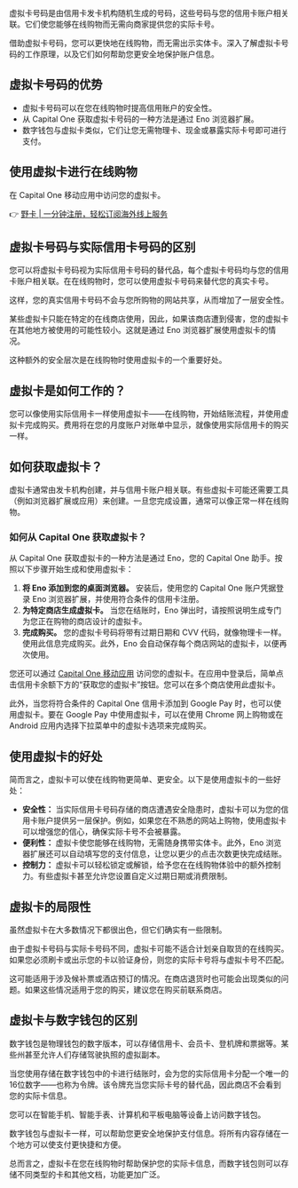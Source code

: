 虚拟卡号码是由信用卡发卡机构随机生成的号码，这些号码与您的信用卡账户相关联。它们使您能够在线购物而无需向商家提供您的实际卡号。

借助虚拟卡号码，您可以更快地在线购物，而无需出示实体卡。深入了解虚拟卡号码的工作原理，以及它们如何帮助您更安全地保护账户信息。

## 虚拟卡号码的优势

- 虚拟卡号码可以在您在线购物时提高信用账户的安全性。
- 从 Capital One 获取虚拟卡号码的一种方法是通过 Eno 浏览器扩展。
- 数字钱包与虚拟卡类似，它们让您无需物理卡、现金或暴露实际卡号即可进行支付。

## 使用虚拟卡进行在线购物

在 Capital One 移动应用中访问您的虚拟卡。

👉 [野卡 | 一分钟注册，轻松订阅海外线上服务](https://bit.ly/bewildcard)

## 虚拟卡号码与实际信用卡号码的区别

您可以将虚拟卡号码视为实际信用卡号码的替代品，每个虚拟卡号码均与您的信用卡账户相关联。在在线购物时，您可以使用虚拟卡号码来替代您的真实卡号。

这样，您的真实信用卡号码不会与您所购物的网站共享，从而增加了一层安全性。

某些虚拟卡只能在特定的在线商店使用，因此，如果该商店遭到侵害，您的虚拟卡在其他地方被使用的可能性较小。这就是通过 Eno 浏览器扩展使用虚拟卡的情况。

这种额外的安全层次是在线购物时使用虚拟卡的一个重要好处。

## 虚拟卡是如何工作的？

您可以像使用实际信用卡一样使用虚拟卡——在线购物，开始结账流程，并使用虚拟卡完成购买。费用将在您的月度账户对账单中显示，就像使用实际信用卡的购买一样。

## 如何获取虚拟卡？

虚拟卡通常由发卡机构创建，并与信用卡账户相关联。有些虚拟卡可能还需要工具（例如浏览器扩展或应用）来创建。一旦您完成设置，通常可以像正常一样在线购物。

### 如何从 Capital One 获取虚拟卡？

从 Capital One 获取虚拟卡的一种方法是通过 Eno，您的 Capital One 助手。按照以下步骤开始生成和使用虚拟卡：

1. **将 Eno 添加到您的桌面浏览器。** 安装后，使用您的 Capital One 账户凭据登录 Eno 浏览器扩展，并使用符合条件的信用卡注册。
2. **为特定商店生成虚拟卡。** 当您在结账时，Eno 弹出时，请按照说明生成专门为您正在购物的商店设计的虚拟卡。
3. **完成购买。** 您的虚拟卡号码将带有过期日期和 CVV 代码，就像物理卡一样。使用此信息完成购买。此外，Eno 会自动保存每个商店网站的虚拟卡，以便再次使用。

您还可以通过 [Capital One 移动应用](https://bit.ly/bewildcard) 访问您的虚拟卡。在应用中登录后，简单点击信用卡余额下方的“获取您的虚拟卡”按钮。您可以在多个商店使用此虚拟卡。

此外，当您将符合条件的 Capital One 信用卡添加到 Google Pay 时，也可以使用虚拟卡。要在 Google Pay 中使用虚拟卡，可以在使用 Chrome 网上购物或在 Android 应用内选择下拉菜单中的虚拟卡选项来完成购买。

## 使用虚拟卡的好处

简而言之，虚拟卡可以使在线购物更简单、更安全。以下是使用虚拟卡的一些好处：

- **安全性：** 当实际信用卡号码存储的商店遭遇安全隐患时，虚拟卡可以为您的信用卡账户提供另一层保护。例如，如果您在不熟悉的网站上购物，使用虚拟卡可以增强您的信心，确保实际卡号不会被暴露。
- **便利性：** 虚拟卡使您能够在线购物，无需随身携带实体卡。此外，Eno 浏览器扩展还可以自动填写您的支付信息，让您以更少的点击次数更快完成结账。
- **控制力：** 虚拟卡可以轻松锁定或解锁，给予您在在线购物体验中的额外控制力。有些虚拟卡甚至允许您设置自定义过期日期或消费限制。

## 虚拟卡的局限性

虽然虚拟卡在大多数情况下都很出色，但它们确实有一些限制。

由于虚拟卡号码与实际卡号码不同，虚拟卡可能不适合计划亲自取货的在线购买。如果您必须刷卡或出示您的卡以验证身份，则您的实际卡号将与虚拟卡号不匹配。

这可能适用于涉及候补票或酒店预订的情况。在商店退货时也可能会出现类似的问题。如果这些情况适用于您的购买，建议您在购买前联系商店。

## 虚拟卡与数字钱包的区别

数字钱包是物理钱包的数字版本，可以存储信用卡、会员卡、登机牌和票据等。某些州甚至允许人们存储驾驶执照的虚拟副本。

当您使用存储在数字钱包中的卡进行结账时，会为您的实际信用卡分配一个唯一的16位数字——也称为令牌。该令牌充当您实际卡号的替代品，因此商店不会看到您的实际卡信息。

您可以在智能手机、智能手表、计算机和平板电脑等设备上访问数字钱包。

数字钱包与虚拟卡一样，可以帮助您更安全地保护支付信息。将所有内容存储在一个地方可以使支付更快捷和方便。

总而言之，虚拟卡在您在线购物时帮助保护您的实际卡信息，而数字钱包则可以存储不同类型的卡和其他文档，功能更加广泛。